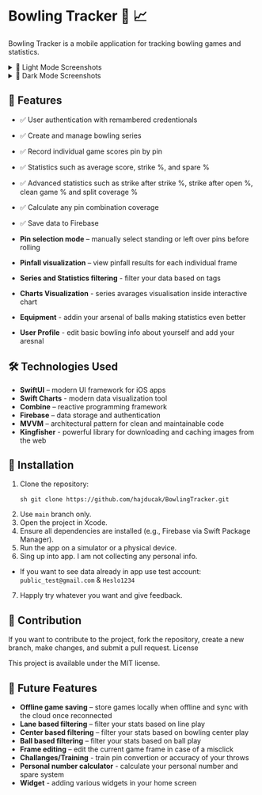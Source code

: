 # Bowling Tracker 🎳 📈

Bowling Tracker is a mobile application for tracking bowling games and statistics.

<details>
  <summary>🌟 Light Mode Screenshots</summary>
  <div style="display: flex; justify-content: center; gap: 10px;">
    <img src="SportTracker/BowlingTracker/Assets.xcassets/Screenshots/light mode/screenshot1.imageset/screenshot1.png" width="150">
    <img src="SportTracker/BowlingTracker/Assets.xcassets/Screenshots/light mode/screenshot2.imageset/screenshot2.png" width="150">
    <img src="SportTracker/BowlingTracker/Assets.xcassets/Screenshots/light mode/screenshot3.imageset/screenshot3.png" width="150">
    <img src="SportTracker/BowlingTracker/Assets.xcassets/Screenshots/light mode/screenshot4.imageset/screenshot4.png" width="150">
    <img src="SportTracker/BowlingTracker/Assets.xcassets/Screenshots/light mode/screenshot5.imageset/screenshot5.png" width="150">
    <img src="SportTracker/BowlingTracker/Assets.xcassets/Screenshots/light mode/screenshot6.imageset/screenshot6.png" width="150">
  </div>
</details>

<details>
  <summary>🌙 Dark Mode Screenshots</summary>
  <div style="display: flex; justify-content: center; gap: 10px;">
    <img src="SportTracker/BowlingTracker/Assets.xcassets/Screenshots/Dark mode/screenshot1.imageset/screenshot1.png" width="150">
    <img src="SportTracker/BowlingTracker/Assets.xcassets/Screenshots/Dark mode/screenshot2.imageset/screenshot2.png" width="150">
    <img src="SportTracker/BowlingTracker/Assets.xcassets/Screenshots/Dark mode/screenshot3.imageset/screenshot3.png" width="150">
    <img src="SportTracker/BowlingTracker/Assets.xcassets/Screenshots/Dark mode/screenshot8.imageset/screenshot8.png" width="150">
    <img src="SportTracker/BowlingTracker/Assets.xcassets/Screenshots/Dark mode/screenshot4.imageset/screenshot4.png" width="150">
    <img src="SportTracker/BowlingTracker/Assets.xcassets/Screenshots/Dark mode/screenshot9.imageset/screenshot9.png" width="150">
    <img src="SportTracker/BowlingTracker/Assets.xcassets/Screenshots/Dark mode/screenshot5.imageset/screenshot5.png" width="150">
    <img src="SportTracker/BowlingTracker/Assets.xcassets/Screenshots/Dark mode/screenshot6.imageset/screenshot6.png" width="150">
    <img src="SportTracker/BowlingTracker/Assets.xcassets/Screenshots/Dark mode/screenshot7.imageset/screenshot7.png" width="150">
    <img src="SportTracker/BowlingTracker/Assets.xcassets/Screenshots/Dark mode/screenshot10.imageset/screenshot10.png" width="150">
    <img src="SportTracker/BowlingTracker/Assets.xcassets/Screenshots/Dark mode/screenshot11.imageset/screenshot11.png" width="150">
  </div>
</details>

## 🚀 Features
- ✅ User authentication with remambered credentionals
- ✅ Create and manage bowling series
- ✅ Record individual game scores pin by pin
- ✅ Statistics such as average score, strike %, and spare %
- ✅ Advanced statistics such as strike after strike %, strike after open %, clean game % and split coverage %
- ✅ Calculate any pin combination coverage
- ✅ Save data to Firebase

- **Pin selection mode** – manually select standing or left over pins before rolling
- **Pinfall visualization** – view pinfall results for each individual frame  
- **Series and Statistics filtering** - filter your data based on tags
- **Charts Visualization** - series avarages visualisation inside interactive chart
- **Equipment** - addin your arsenal of balls making statistics even better
- **User Profile** - edit basic bowling info about yourself and add your aresnal

## 🛠️ Technologies Used
- **SwiftUI** – modern UI framework for iOS apps
- **Swift Charts** - modern data visualization tool
- **Combine** – reactive programming framework
- **Firebase** – data storage and authentication
- **MVVM** – architectural pattern for clean and maintainable code
- **Kingfisher** - powerful library for downloading and caching images from the web

## 🔧 Installation
1. Clone the repository:
   ```
   sh git clone https://github.com/hajducak/BowlingTracker.git
   ```
2. Use `main` branch only.
3. Open the project in Xcode.
4. Ensure all dependencies are installed (e.g., Firebase via Swift Package Manager).
5. Run the app on a simulator or a physical device.
6. Sing up into app. I am not collecting any personal info.
- If you want to see data already in app use test account: `public_test@gmail.com` & `Heslo1234`
7. Happly try whatever you want and give feedback.

## 🪪 Contribution

If you want to contribute to the project, fork the repository, create a new branch, make changes, and submit a pull request.
License

This project is available under the MIT license.

## 🔮 Future Features
- **Offline game saving** – store games locally when offline and sync with the cloud once reconnected
- **Lane based filtering** – filter your stats based on line play
- **Center based filtering** – filter your stats based on bowling center play    
- **Ball based filtering** – filter your stats based on ball play
- **Frame editing** – edit the current game frame in case of a misclick  
- **Challanges/Training** - train pin convertion or accuracy of your throws
- **Personal number calculator** - calculate your personal number and spare system
- **Widget** - adding various widgets in your home screen
